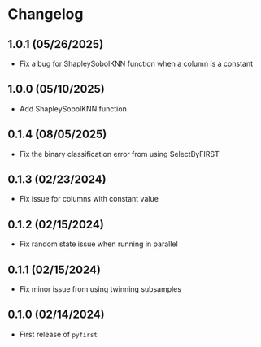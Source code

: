# Changelog

## 1.0.1 (05/26/2025)

- Fix a bug for ShapleySobolKNN function when a column is a constant

## 1.0.0 (05/10/2025)

- Add ShapleySobolKNN function

## 0.1.4 (08/05/2025)

- Fix the binary classification error from using SelectByFIRST

## 0.1.3 (02/23/2024)

- Fix issue for columns with constant value

## 0.1.2 (02/15/2024)

- Fix random state issue when running in parallel

## 0.1.1 (02/15/2024)

- Fix minor issue from using twinning subsamples

## 0.1.0 (02/14/2024)

- First release of `pyfirst`